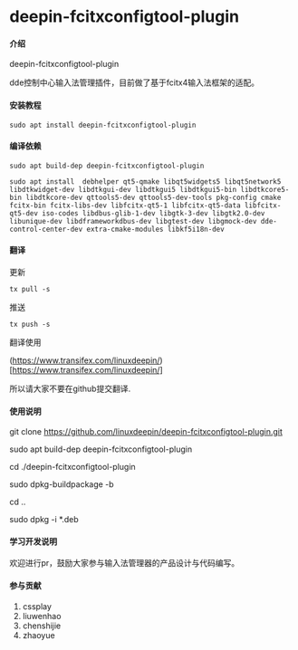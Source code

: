 # deepin-fcitxconfigtool-plugin 

#### 介绍

deepin-fcitxconfigtool-plugin 

dde控制中心输入法管理插件，目前做了基于fcitx4输入法框架的适配。

#### 安装教程

```
sudo apt install deepin-fcitxconfigtool-plugin 
```

#### 编译依赖

```
sudo apt build-dep deepin-fcitxconfigtool-plugin 
```

```
sudo apt install  debhelper qt5-qmake libqt5widgets5 libqt5network5 libdtkwidget-dev libdtkgui-dev libdtkgui5 libdtkgui5-bin libdtkcore5-bin libdtkcore-dev qttools5-dev qttools5-dev-tools pkg-config cmake fcitx-bin fcitx-libs-dev libfcitx-qt5-1 libfcitx-qt5-data libfcitx-qt5-dev iso-codes libdbus-glib-1-dev libgtk-3-dev libgtk2.0-dev libunique-dev libdframeworkdbus-dev libgtest-dev libgmock-dev dde-control-center-dev extra-cmake-modules libkf5i18n-dev
```

#### 翻译

更新

```
tx pull -s
```

推送

```
tx push -s
```

翻译使用

(https://www.transifex.com/linuxdeepin/)[https://www.transifex.com/linuxdeepin/]

所以请大家不要在github提交翻译.

#### 使用说明

git clone https://github.com/linuxdeepin/deepin-fcitxconfigtool-plugin.git

sudo apt build-dep deepin-fcitxconfigtool-plugin 

cd ./deepin-fcitxconfigtool-plugin 

sudo dpkg-buildpackage -b

cd ..

sudo dpkg -i *.deb

#### 学习开发说明

欢迎进行pr，鼓励大家参与输入法管理器的产品设计与代码编写。

#### 参与贡献

1.  cssplay
2.  liuwenhao
3.  chenshijie
4.  zhaoyue



